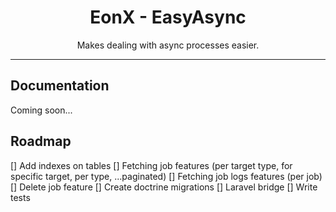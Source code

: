 <div align="center">
    <h1>EonX - EasyAsync</h1>
    <p>Makes dealing with async processes easier.</p>
</div>

---

## Documentation

Coming soon...

## Roadmap

[] Add indexes on tables
[] Fetching job features (per target type, for specific target, per type, ...paginated)
[] Fetching job logs features (per job)
[] Delete job feature
[] Create doctrine migrations
[] Laravel bridge
[] Write tests
